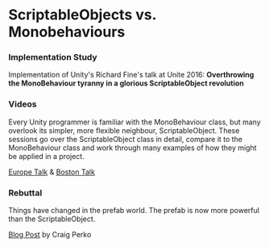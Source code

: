 # ScriptableObjects vs. Monobehaviours
### Implementation Study

Implementation of Unity's Richard Fine's talk at Unite 2016:
**Overthrowing the MonoBehaviour tyranny in a glorious ScriptableObject revolution**

### Videos
Every Unity programmer is familiar with the MonoBehaviour class, but many overlook its simpler, more flexible neighbour, ScriptableObject. These sessions go over the ScriptableObject class in detail, compare it to the MonoBehaviour class and work through many examples of how they might be applied in a project.

[Europe Talk](https://www.youtube.com/watch?v=VBA1QCoEAX4) & [Boston Talk](https://www.youtube.com/watch?v=6vmRwLYWNRo)



### Rebuttal
Things have changed in the prefab world. The prefab is now more powerful than the ScriptableObject.

[Blog Post](http://projectperko.blogspot.ca/2016/07/scriptableobject.html) by Craig Perko
